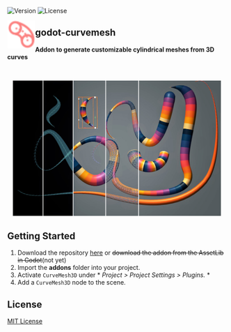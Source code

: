 ![Version](https://img.shields.io/badge/Godot-v4.0%20(beta%208)-informational) ![License](https://img.shields.io/github/license/cloudofoz/godot-curvemesh)

<img src="addons/curvemesh3d/icon.svg" width="64" align="left"/>

## godot-curvemesh
**Addon to generate customizable cylindrical meshes from 3D curves**

<br clear="left" />

<p align="center">
  <img src="media/cm_screen_1.jpg" align="centre" width="480" />
</p>


## Getting Started

1. Download the repository [here](https://github.com/cloudofoz/godot-curvemesh/archive/refs/heads/main.zip) or ~~download the addon from the AssetLib in Godot~~(not yet)
2. Import the **addons** folder into your project.
3. Activate `CurveMesh3D` under * *Project > Project Settings > Plugins.* *
4. Add a `CurveMesh3D` node to the scene.


## License

[MIT License](/LICENSE.md)
